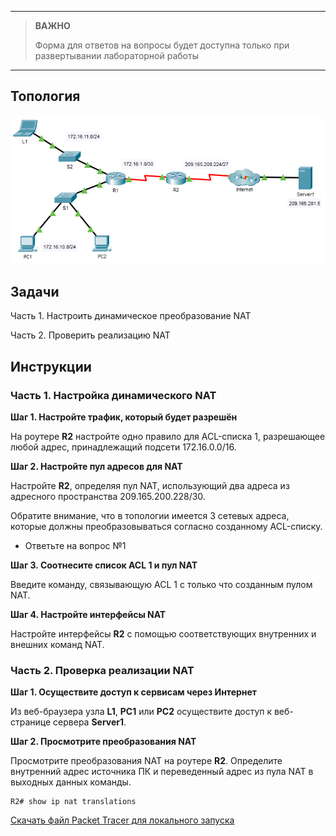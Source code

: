 
---

> **ВАЖНО**
> 
> Форма для ответов на вопросы будет доступна только при развертывании лабораторной работы 

---

## Топология

![](./assets/topology.png)

## Задачи

Часть 1. Настроить динамическое преобразование NAT

Часть 2. Проверить реализацию NAT

## Инструкции

### Часть 1. Настройка динамического NAT

**Шаг 1. Настройте трафик, который будет разрешён**

На роутере **R2** настройте одно правило для ACL-списка 1, разрешающее любой адрес, принадлежащий подсети 172.16.0.0/16.

**Шаг 2. Настройте пул адресов для NAT**

Настройте **R2**, определяя пул NAT, использующий два адреса из адресного пространства 209.165.200.228/30.

Обратите внимание, что в топологии имеется 3 сетевых адреса, которые должны преобразовываться согласно созданному ACL-списку.

- Ответьте на вопрос №1

**Шаг 3. Соотнесите список ACL 1 и пул NAT**

Введите команду, связывающую ACL 1 с только что созданным пулом NAT.

**Шаг 4. Настройте интерфейсы NAT**

Настройте интерфейсы **R2** с помощью соответствующих внутренних и внешних команд NAT.

### Часть 2. Проверка реализации NAT

**Шаг 1. Осуществите доступ к сервисам через Интернет**

Из веб-браузера узла **L1**, **PC1** или **PC2** осуществите доступ к веб-странице сервера **Server1**.

**Шаг 2. Просмотрите преобразования NAT**

Просмотрите преобразования NAT на роутере **R2**. Определите внутренний адрес источника ПК и переведенный адрес из пула NAT в выходных данных команды.

```
R2# show ip nat translations
```

[Скачать файл Packet Tracer для локального запуска](./assets/6.5.6-lab.pka)

